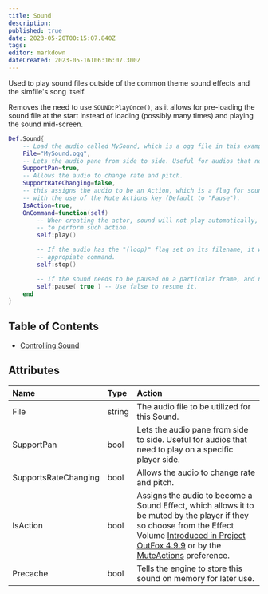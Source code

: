 ```yaml
---
title: Sound
description: 
published: true
date: 2023-05-20T00:15:07.840Z
tags: 
editor: markdown
dateCreated: 2023-05-16T06:16:07.300Z
---
```


Used to play sound files outside of the common theme sound effects and the simfile's song itself.

Removes the need to use `SOUND:PlayOnce()`, as it allows for pre-loading the sound file at the start instead of loading (possibly many times) and playing the sound mid-screen.

```lua
Def.Sound{
	-- Load the audio called MySound, which is a ogg file in this example.
	File="MySound.ogg",
	-- Lets the audio pane from side to side. Useful for audios that need to play on a specific player side.
	SupportPan=true,
	-- Allows the audio to change rate and pitch.
	SupportRateChanging=false,
	-- this assigns the audio to be an Action, which is a flag for sounds that allows it to be muted by the player,
	-- with the use of the Mute Actions key (Default to "Pause").
	IsAction=true,
	OnCommand=function(self)
		-- When creating the actor, sound will not play automatically, so you need to use the play command
		-- to perform such action.
		self:play()

		-- If the audio has the "(loop)" flag set on its filename, it will loop infinetly. So to top it, use the
		-- appropiate command.
		self:stop()

		-- If the sound needs to be paused on a particular frame, and not to reset, use the pause command.
		self:pause( true ) -- Use false to resume it.
	end
}
```

## Table of Contents

- [Controlling Sound](/en/dev/actors/actortypes/sound/Sound-ControllingSound)

## Attributes

| Name | Type | Action |
| :--- | :--- | :----- |
File | string | The audio file to be utilized for this Sound.
SupportPan | bool | Lets the audio pane from side to side. Useful for audios that need to play on a specific player side.
SupportsRateChanging | bool | Allows the audio to change rate and pitch.
IsAction |  bool | Assigns the audio to become a Sound Effect, which allows it to be muted by the player if they so choose from the Effect Volume [Introduced in Project OutFox 4.9.9](/en/releases/A499) or by the [MuteActions](/en/user-guide/config/preferences#muteactions) preference.
Precache | bool | Tells the engine to store this sound on memory for later use.
